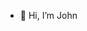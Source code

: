 - 👋 Hi, I’m John
<!---- 👀 I’m interested in ...
- 🌱 I’m currently learning ...
- 💞️ I’m looking to collaborate on ...
- 📫 How to reach me ...--->

<!---
jvvc/jvvc is a ✨ special ✨ repository because its `README.md` (this file) appears on your GitHub profile.
You can click the Preview link to take a look at your changes.
--->
